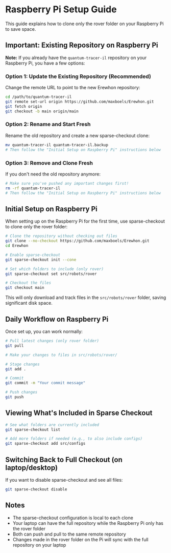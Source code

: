 # Raspberry Pi Setup Guide

This guide explains how to clone only the rover folder on your Raspberry Pi to save space.

## Important: Existing Repository on Raspberry Pi

**Note:** If you already have the `quantum-tracer-il` repository on your Raspberry Pi, you have a few options:

### Option 1: Update the Existing Repository (Recommended)
Change the remote URL to point to the new Erewhon repository:

```bash
cd /path/to/quantum-tracer-il
git remote set-url origin https://github.com/maxboels/Erewhon.git
git fetch origin
git checkout -b main origin/main
```

### Option 2: Rename and Start Fresh
Rename the old repository and create a new sparse-checkout clone:

```bash
mv quantum-tracer-il quantum-tracer-il.backup
# Then follow the "Initial Setup on Raspberry Pi" instructions below
```

### Option 3: Remove and Clone Fresh
If you don't need the old repository anymore:

```bash
# Make sure you've pushed any important changes first!
rm -rf quantum-tracer-il
# Then follow the "Initial Setup on Raspberry Pi" instructions below
```

## Initial Setup on Raspberry Pi

When setting up on the Raspberry Pi for the first time, use sparse-checkout to clone only the rover folder:

```bash
# Clone the repository without checking out files
git clone --no-checkout https://github.com/maxboels/Erewhon.git
cd Erewhon

# Enable sparse-checkout
git sparse-checkout init --cone

# Set which folders to include (only rover)
git sparse-checkout set src/robots/rover

# Checkout the files
git checkout main
```

This will only download and track files in the `src/robots/rover` folder, saving significant disk space.

## Daily Workflow on Raspberry Pi

Once set up, you can work normally:

```bash
# Pull latest changes (only rover folder)
git pull

# Make your changes to files in src/robots/rover/

# Stage changes
git add .

# Commit
git commit -m "Your commit message"

# Push changes
git push
```

## Viewing What's Included in Sparse Checkout

```bash
# See what folders are currently included
git sparse-checkout list

# Add more folders if needed (e.g., to also include configs)
git sparse-checkout add src/configs
```

## Switching Back to Full Checkout (on laptop/desktop)

If you want to disable sparse-checkout and see all files:

```bash
git sparse-checkout disable
```

## Notes

- The sparse-checkout configuration is local to each clone
- Your laptop can have the full repository while the Raspberry Pi only has the rover folder
- Both can push and pull to the same remote repository
- Changes made in the rover folder on the Pi will sync with the full repository on your laptop
